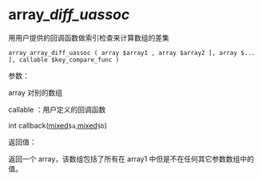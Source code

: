 # array\__diff\_uassoc_

用用户提供的回调函数做索引检查来计算数组的差集

```
array array_diff_uassoc ( array $array1 , array $array2 [, array $... ], callable $key_compare_func )
```

参数：

array 对别的数组

callable ：用户定义的回调函数

int callback\([mixed](http://php.net/manual/zh/language.pseudo-types.php#language.types.mixed)`$a`,[mixed](http://php.net/manual/zh/language.pseudo-types.php#language.types.mixed)`$b`\)

返回值：

返回一个 array，该数组包括了所有在 array1 中但是不在任何其它参数数组中的值。



